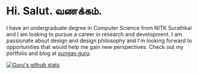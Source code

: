 # Hi. Salut. வணக்கம்.
I have an undergraduate degree in Computer Science from NITK Surathkal and I am looking to pursue a career in research and development. I am passionate about design and design philosophy and I'm looking forward to opportunities that would help me gain new perspectives. Check out my portfolio and blog at [pungav.guru](https://pungav.guru).

[![Guru's github stats](https://github-readme-stats.vercel.app/api?username=gurupunskill)](https://github.com/gurupunskill)
